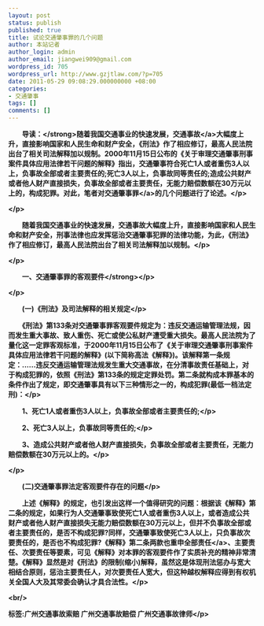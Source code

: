 ```yaml
---
layout: post
status: publish
published: true
title: 试论交通肇事罪的几个问题
author: 本站记者
author_login: admin
author_email: jiangwei909@gmail.com
wordpress_id: 705
wordpress_url: http://www.gzjtlaw.com/?p=705
date: 2011-05-29 09:08:29.000000000 +08:00
categories:
- 交通肇事
tags: []
comments: []
---
```

<p><p><strong>　　导读：<&#47;strong>随着我国交通事业的快速发展，<a>交通事故<&#47;a>大幅度上升，直接影响国家和人民生命和财产安全，《刑法》作了相应修订，最高人民法院出台了相关司法解释加以规制。2000年11月15日公布的《关于审理交通肇事刑事案件具体应用法律若干问题的解释》指出，交通肇事符合死亡1人或者重伤3人以上，负事故全部或者主要责任的;死亡3人以上，负事故同等责任的;造成公共财产或者他人财产直接损失，负事故全部或者主要责任，无能力赔偿数额在30万元以上的，构成犯罪。对此，笔者对<a>交通肇事罪<&#47;a>的几个问题进行了论述。<&#47;p><p><&#47;p><p>　　随着我国交通事业的快速发展，交通事故大幅度上升，直接影响国家和人民生命和财产安全，刑事法律也应发挥惩治交通肇事犯罪的法律功能，为此，《刑法》作了相应修订，最高人民法院出台了相关司法解释加以规制。<&#47;p><p><&#47;p><p><strong>　　一、交通肇事罪的客观要件<&#47;strong><&#47;p><p><&#47;p><p>　　(一)《刑法》及司法解释的相关规定<&#47;p><p>　　《刑法》第133条对交通肇事罪客观要件规定为：违反交通运输管理法规，因而发生重大事故、致人重伤、死亡或使公私财产遭受重大损失。最高人民法院为了量化这一定罪客观标准，于2000年11月15日公布了《关于审理交通肇事刑事案件具体应用法律若干问题的解释》(以下简称高法《解释》)。该解释第一条规定：......违反交通运输管理法规发生重大交通事故，在分清事故责任基础上，对于构成犯罪的，依照《刑法》第133条的规定定罪处罚。第二条就构成本罪基本的条件作出了规定，即交通肇事具有以下三种情形之一的，构成犯罪(最低一档法定刑)：<&#47;p><p>　　1、死亡1人或者重伤3人以上，负事故全部或者主要责任的;<&#47;p><p>　　2、死亡3人以上，负事故同等责任的;<&#47;p><p>　　3、造成公共财产或者他人财产直接损失，负事故全部或者主要责任，无能力赔偿数额在30万元以上的。<&#47;p><p><&#47;p><p>　　(二)交通肇事罪法定客观要件存在的问题<&#47;p><p>　　上述《解释》的规定，也引发出这样一个值得研究的问题：根据该《解释》第二条的规定，如果行为人交通肇事致使死亡1人或者重伤3人以上，或者造成公共财产或者他人财产直接损失无能力赔偿数额在30万元以上，但并不负事故全部或者主要责任的，是否不构成犯罪?同样，交通肇事致使死亡3人以上，只负事故次要责任的，是否也不构成犯罪?《解释》第二条两款也重申<a>全部责任<&#47;a>、主要责任、次要责任等要素，可见《解释》对本罪的客观要件作了实质补充的精神非常清楚。《解释》显然是对《刑法》的限制(缩小)解释，虽然这是体现刑法惩办与宽大相结合原则，惩治主要责任人，对次要责任人宽大，但这种越权解释应得到有权机关全国人大及其常委会确认才具合法性。<&#47;p><br&#47;><p>标签:广州交通事故索赔 广州交通事故赔偿 广州交通事故律师<&#47;p>
